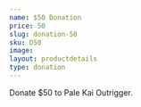 ```yaml
---
name: $50 Donation
price: 50
slug: donation-50
sku: D50
image: 
layout: productdetails
type: donation
---
```

Donate $50 to Pale Kai Outrigger.
